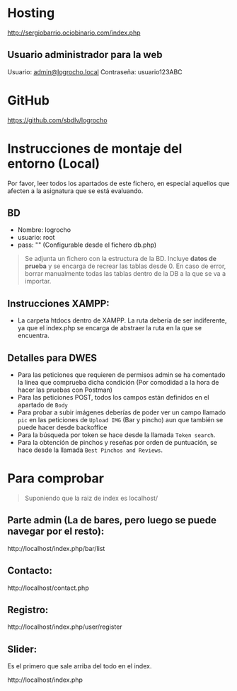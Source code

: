 # Hosting
http://sergiobarrio.ociobinario.com/index.php

## Usuario administrador para la web
Usuario: admin@logrocho.local
Contraseña: usuario123ABC

# GitHub
https://github.com/sbdlv/logrocho

# Instrucciones de montaje del entorno (Local)
Por favor, leer todos los apartados de este fichero, en especial aquellos que afecten a la asignatura que se está evaluando.

## BD
- Nombre: logrocho
- usuario: root
- pass: ""
(Configurable desde el fichero db.php)

> Se adjunta un fichero con la estructura de la BD. Incluye **datos de prueba** y se encarga de recrear las tablas desde 0. En caso de error, borrar manualmente todas las tablas dentro de la DB a la que se va a importar.

## Instrucciones XAMPP:
- La carpeta htdocs dentro de XAMPP. La ruta debería de ser indiferente, ya que el index.php se encarga de abstraer la ruta en la que se encuentra.

## Detalles para DWES
- Para las peticiones que requieren de permisos admin se ha comentado la linea que comprueba dicha condición (Por comodidad a la hora de hacer las pruebas con Postman)
- Para las peticiones POST, todos los campos están definidos en el apartado de `Body`
- Para probar a subir imágenes deberías de poder ver un campo llamado `pic` en las peticiones de `Upload IMG` (Bar y pincho) aun que también se puede hacer desde backoffice
- Para la búsqueda por token se hace desde la llamada `Token search`.
- Para la obtención de pinchos y reseñas por orden de puntuación, se hace desde la llamada `Best Pinchos and Reviews`.

# Para comprobar
> Suponiendo que la raiz de index es localhost/

## Parte admin (La de bares, pero luego se puede navegar por el resto): 
http://localhost/index.php/bar/list
## Contacto: 
http://localhost/contact.php
## Registro: 
http://localhost/index.php/user/register
## Slider: 
Es el primero que sale arriba del todo en el index.

http://localhost/index.php